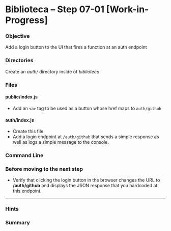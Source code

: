 # Biblioteca – Step 07-01 [Work-in-Progress]

### Objective
Add a login button to the UI that fires a function at an auth endpoint

### Directories
Create an _auth/_ directory inside of _biblioteca_

### Files
#### public/index.js
* Add an `<a>` tag to be used as a button whose href maps to `auth/github`

#### auth/index.js
* Create this file.
* Add a login endpoint at `/auth/github` that sends a simple response as well as logs a simple message to the console.

### Command Line


### Before moving to the next step
* Verify that clicking the login button in the browser changes the URL to **/auth/github** and displays the JSON response that you hardcoded at this endpoint.

___

### Hints


### Summary
